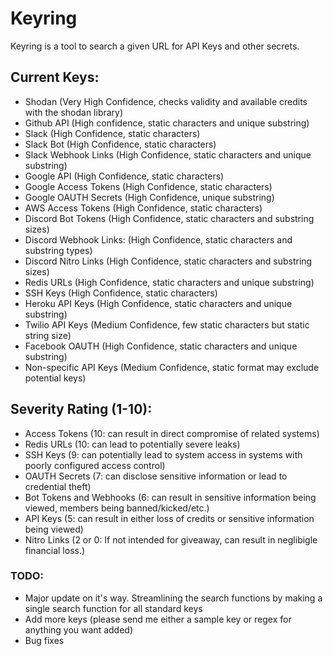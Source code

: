 # Keyring
Keyring is a tool to search a given URL for API Keys and other secrets.

## Current Keys:
- Shodan (Very High Confidence, checks validity and available credits with the shodan library)
- Github API (High confidence, static characters and unique substring)
- Slack (High Confidence, static characters)
- Slack Bot (High Confidence, static characters)
- Slack Webhook Links (High Confidence, static characters and unique substring)
- Google API (High Confidence, static characters)
- Google Access Tokens (High Confidence, static characters)
- Google OAUTH Secrets (High Confidence, unique substring)
- AWS Access Tokens (High Confidence, static characters)
- Discord Bot Tokens (High Confidence, static characters and substring sizes)
- Discord Webhook Links: (High Confidence, static characters and substring types)
- Discord Nitro Links (High Confidence, static characters and substring sizes)
- Redis URLs (High Confidence, static characters and unique substring)
- SSH Keys (High Confidence, static characters)
- Heroku API Keys (High Confidence, static characters and unique substring)
- Twilio API Keys (Medium Confidence, few static characters but static string size)
- Facebook OAUTH (High Confidence, static characters and unique substring)
- Non-specific API Keys (Medium Confidence, static format may exclude potential keys)

## Severity Rating (1-10):
- Access Tokens (10: can result in direct compromise of related systems)
- Redis URLs (10: can lead to potentially severe leaks)
- SSH Keys (9: can potentially lead to system access in systems with poorly configured access control)
- OAUTH Secrets (7: can disclose sensitive information or lead to credential theft)
- Bot Tokens and Webhooks (6: can result in sensitive information being viewed, members being banned/kicked/etc.)
- API Keys (5: can result in either loss of credits or sensitive information being viewed)
- Nitro Links (2 or 0: If not intended for giveaway, can result in neglibigle financial loss.)

### TODO:
- Major update on it's way. Streamlining the search functions by making a single search function for all standard keys
- Add more keys (please send me either a sample key or regex for anything you want added)
- Bug fixes
